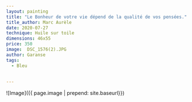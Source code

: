 ```yaml
---
layout: painting
title: "Le Bonheur de votre vie dépend de la qualité de vos pensées."       
title_author: Marc Aurèle
date: 2020-07-27
technique: Huile sur toile
dimensions: 46x55
price: 350
image:  DSC_1576(2).JPG
author: Garanse
tags:
  - Bleu
  
  
---
```

![Image]({{ page.image | prepend: site.baseurl}})

